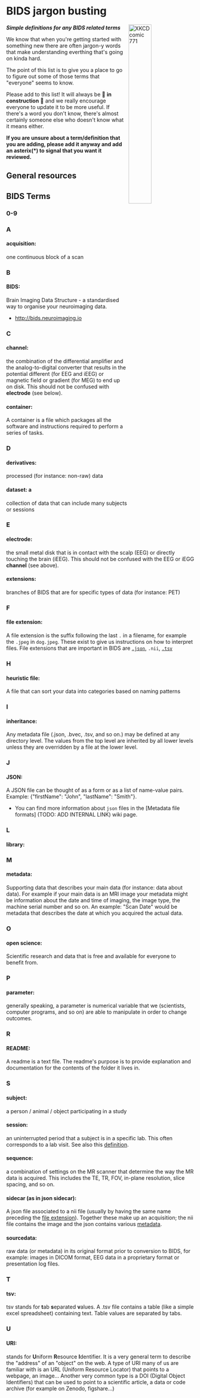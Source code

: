 # BIDS jargon busting

<img align="right" width="35%" src="https://imgs.xkcd.com/comics/period_speech.png" alt="XKCD comic 771"/>

**_Simple definitions for any BIDS related terms_**

We know that when you're getting started with something new there are often
jargon-y words that make understanding everthing that's going on kinda hard.

The point of this list is to give you a place to go to figure out some of those
terms that "everyone" seems to know.

Please add to this list! It will always be :construction: **in construction**
:construction: and we really encourage everyone to update it to be more useful.
If there's a word you don't know, there's almost certainly someone else who
doesn't know what it means either.

**If you are unsure about a term/definition that you are adding, please add it
anyway and add an asterix(\*) to signal that you want it reviewed.**

## General resources

## BIDS Terms

### 0-9

### A

#### **acquisition**:

one continuous block of a scan

### B

#### **BIDS**:

Brain Imaging Data Structure - a standardised way to organise your neuroimaging
data.

-   http://bids.neuroimaging.io

### C

#### **channel**:

the combination of the differential amplifier and the analog-to-digital
converter that results in the potential different (for EEG and iEEG) or magnetic
field or gradient (for MEG) to end up on disk. This should not be confused with
**electrode** (see below).

#### **container**:

A container is a file which packages all the software and instructions required
to perform a series of tasks.

### D

#### **derivatives**:

processed (for instance: non-raw) data

#### **dataset**: a

collection of data that can include many subjects or sessions

### E

#### **electrode**:

the small metal disk that is in contact with the scalp (EEG) or directly
touching the brain (iEEG). This should not be confused with the EEG or iEGG
**channel** (see above).

#### **extensions**:

branches of BIDS that are for specific types of data (for instance: PET)

### F

#### **file extension**:

A file extension is the suffix following the last `.` in a filename, for example
the `.jpeg` in `dog.jpeg`. These exist to give us instructions on how to
interpret files. File extensions that are important in BIDS are [`.json`](#j),
`.nii`, [`.tsv`](#t)

### H

#### **heuristic file**:

A file that can sort your data into categories based on naming patterns

### I

#### **inheritance**:

Any metadata file (.json, .bvec, .tsv, and so on.) may be defined at any
directory level. The values from the top level are inherited by all lower levels
unless they are overridden by a file at the lower level.

### J

#### **JSON**:

A JSON file can be thought of as a form or as a list of name-value pairs.
Example: {"firstName": "John", "lastName": "Smith"}.

-   You can find more information about `json` files in the [Metadata file
    formats] (TODO: ADD INTERNAL LINK) wiki page.

### L

#### **library**:

### M

#### **metadata**:

Supporting data that describes your main data (for instance: data about data).
For example if your main data is an MRI image your metadata might be information
about the date and time of imaging, the image type, the machine serial number
and so on. An example: "Scan Date" would be metadata that describes the date at
which you acquired the actual data.

### O

#### **open science**:

Scientific research and data that is free and available for everyone to benefit
from.

### P

#### **parameter**:

generally speaking, a parameter is numerical variable that we (scientists,
computer programs, and so on) are able to manipulate in order to change
outcomes.

### R

#### **README**:

A readme is a text file. The readme's purpose is to provide explanation and
documentation for the contents of the folder it lives in.

### S

#### **subject**:

a person / animal / object participating in a study

#### **session**:

an uninterrupted period that a subject is in a specific lab. This often
corresponds to a lab visit. See also this
[definition](https://bids-specification.readthedocs.io/en/stable/02-common-principles.html#definitions).

#### **sequence**:

a combination of settings on the MR scanner that determine the way the MR data
is acquired. This includes the TE, TR, FOV, in-plane resolution, slice spacing,
and so on.

#### **sidecar** (as in json sidecar):

A json file associated to a nii file (usually by having the same name preceding
the [file extension](#f)). Together these make up an acquisition; the nii file
contains the image and the json contains various [metadata](#m).

#### **sourcedata**:

raw data (or metadata) in its original format prior to conversion to BIDS, for
example: images in DICOM format, EEG data in a proprietary format or
presentation log files.

### T

#### **tsv**:

tsv stands for **t**ab **s**eparated **v**alues. A .tsv file contains a table
(like a simple excel spreadsheet) containing text. Table values are separated by
tabs.

### U

#### **URI**:

stands for **U**niform **R**esource **I**dentifier. It is a very general term to
describe the "address" of an "object" on the web. A type of URI many of us are
familiar with is an URL (Uniform Resource Locator) that points to a webpage, an
image... Another very common type is a DOI (Digital Object Identifiers) that can
be used to point to a scientific article, a data or code archive (for example on
Zenodo, figshare...)
